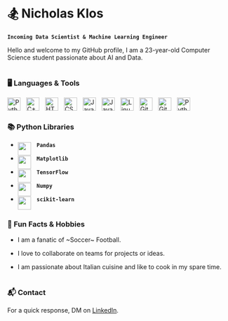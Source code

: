 # 🏂 Nicholas Klos

**`Incoming Data Scientist & Machine Learning Engineer`**


Hello and welcome to my GitHub profile, I am a 23-year-old Computer Science student passionate about AI and Data.

#

### 🖥️ Languages & Tools


<img align="left" alt="Python" width="30px" style="padding-right:10px;" src='https://cdn.jsdelivr.net/gh/devicons/devicon@latest/icons/python/python-original.svg'>
<img align="left" alt="C++" width="30px" style="padding-right:10px;" src="https://cdn.jsdelivr.net/gh/devicons/devicon/icons/cplusplus/cplusplus-line.svg" />
<img align="left" alt="HTML" width="30px" style="padding-right:10px;" src="https://cdn.jsdelivr.net/gh/devicons/devicon/icons/html5/html5-plain.svg" />
<img align="left" alt="CSS" width="30px" style="padding-right:10px;" src="https://cdn.jsdelivr.net/gh/devicons/devicon/icons/css3/css3-plain.svg" />
<img align="left" alt="JavaScript" width="30px" style="padding-right:10px;" src="https://cdn.jsdelivr.net/gh/devicons/devicon/icons/javascript/javascript-plain.svg" />
<img align="left" alt="Java" width="30px" style="padding-right:10px;" src="https://cdn.jsdelivr.net/gh/devicons/devicon/icons/java/java-original.svg"/>
<img align="left" alt="Linux" width="30px" style="padding-right:10px;" src="https://cdn.jsdelivr.net/gh/devicons/devicon/icons/linux/linux-original.svg" />
<img align="left" alt="Git" width="30px" style="padding-right:10px;" src="https://cdn.jsdelivr.net/gh/devicons/devicon/icons/git/git-original.svg" />
<img align="left" alt="GitHub" width="30px" style="padding-right:10px;" src="https://cdn.jsdelivr.net/gh/devicons/devicon/icons/github/github-original.svg" />
<img align="left" alt="Python" width="30px" style="padding-right:10px;" src='https://cdn.jsdelivr.net/gh/devicons/devicon@latest/icons/vscode/vscode-original.svg'>
<br />

#

### 📚 Python Libraries

- **`Pandas`**     <img align="left" width="30px" style="padding-right:10px;" src='https://cdn.jsdelivr.net/gh/devicons/devicon@latest/icons/pandas/pandas-original.svg'>

- **`Matplotlib`** <img align="left" width="30px" style="padding-right:10px;" src='https://cdn.jsdelivr.net/gh/devicons/devicon@latest/icons/matplotlib/matplotlib-original.svg'>

- **`TensorFlow`** <img align="left" width="30px" style="padding-right:10px;" src='https://cdn.jsdelivr.net/gh/devicons/devicon@latest/icons/tensorflow/tensorflow-original.svg'>

- **`Numpy`**      <img align="left" width="30px" style="padding-right:10px;" src='https://cdn.jsdelivr.net/gh/devicons/devicon@latest/icons/numpy/numpy-original.svg'>

- **`scikit-learn`**  <img align="left" width="30px" style="padding-right:10px;" src='https://cdn.jsdelivr.net/gh/devicons/devicon@latest/icons/scikitlearn/scikitlearn-original.svg'>


#

### 🚀 Fun Facts & Hobbies

- I am a fanatic of ~Soccer~ Football.
* I love to collaborate on teams for projects or ideas.
+ I am passionate about Italian cuisine and like to cook in my spare time.

#

### 📬 Contact

For a quick response, DM on [LinkedIn](https://www.linkedin.com/in/nicholas-klos-16438422b/).


